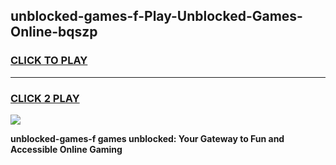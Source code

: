 
## unblocked-games-f-Play-Unblocked-Games-Online-bqszp
<h3>
<a href="https://premium76.site?title=unblocked-games-f&ref=25A">CLICK TO PLAY</a></h3>
<hr>

<h3>
<a href="https://premium76.site?title=unblocked-games-f&ref=25A">CLICK 2 PLAY</a>
  
</h3>

<a href="https://premium76.site?title=unblocked-games-f&ref=25A"><img src="https://clearcache.store/games.png"></a>


**unblocked-games-f games unblocked: Your Gateway to Fun and Accessible Online Gaming**
